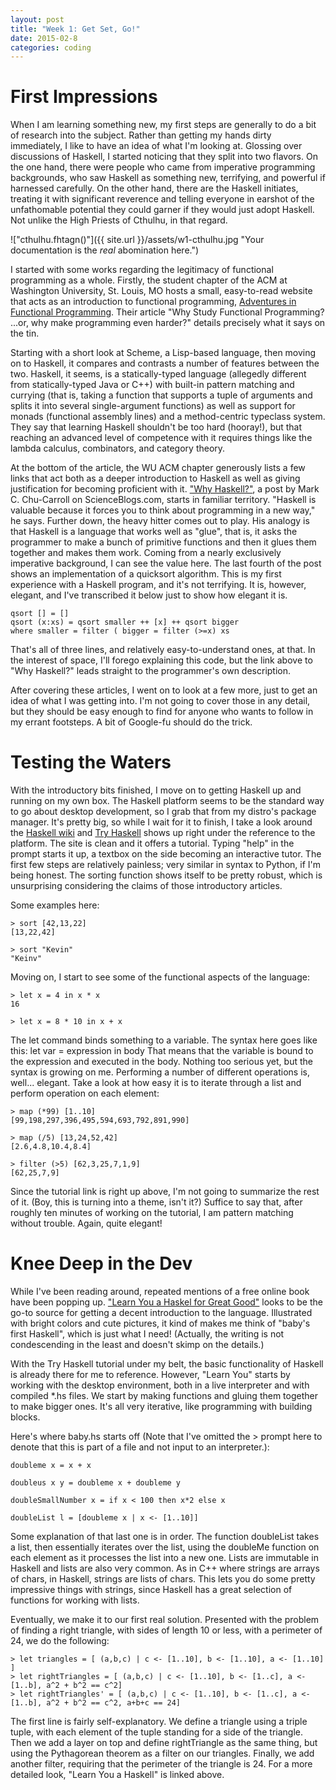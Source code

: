```yaml
---
layout: post
title: "Week 1: Get Set, Go!"
date: 2015-02-8
categories: coding
---
```


First Impressions
=================

When I am learning something new, my first steps are generally to do a bit of research into the subject. Rather than getting my hands dirty immediately, I like to have an idea of what I'm looking at. Glossing over discussions of Haskell, I started noticing that they split into two flavors. On the one hand, there were people who came from imperative programming backgrounds, who saw Haskell as something new, terrifying, and powerful if harnessed carefully. On the other hand, there are the Haskell initiates, treating it with significant reverence and telling everyone in earshot of the unfathomable potential they could garner if they would just adopt Haskell. Not unlike the High Priests of Cthulhu, in that regard.

!["cthulhu.fhtagn()"]({{ site.url }}/assets/w1-cthulhu.jpg "Your documentation is the *real* abomination here.")

I started with some works regarding the legitimacy of functional programming as a whole. Firstly, the student chapter of the ACM at Washington University, St. Louis, MO hosts a small, easy-to-read website that acts as an introduction to functional programming, [Adventures in Functional Programming](https://acm.wustl.edu/functional/index.php). Their article "Why Study Functional Programming? ...or, why make programming even harder?" details precisely what it says on the tin.

Starting with a short look at Scheme, a Lisp-based language, then moving on to Haskell, it compares and contrasts a number of features between the two. Haskell, it seems, is a statically-typed language (allegedly different from statically-typed Java or C++) with built-in pattern matching and currying (that is, taking a function that supports a tuple of arguments and splits it into several single-argument functions) as well as support for monads (functional assembly lines) and a method-centric typeclass system. They say that learning Haskell shouldn't be too hard (hooray!), but that reaching an advanced level of competence with it requires things like the lambda calculus, combinators, and category theory.

At the bottom of the article, the WU ACM chapter generously lists a few links that act both as a deeper introduction to Haskell as well as giving justification for becoming proficient with it. ["Why Haskell?"](http://scienceblogs.com/goodmath/2006/11/26/why-haskell/), a post by Mark C. Chu-Carroll on ScienceBlogs.com, starts in familiar territory. "Haskell is valuable because it forces you to think about programming in a new way," he says. Further down, the heavy hitter comes out to play. His analogy is that Haskell is a language that works well as "glue", that is, it asks the programmer to make a bunch of primitive functions and then it glues them together and makes them work. Coming from a nearly exclusively imperative background, I can see the value here. The last fourth of the post shows an implementation of a quicksort algorithm. This is my first experience with a Haskell program, and it's not terrifying. It is, however, elegant, and I've transcribed it below just to show how elegant it is.

    qsort [] = []
    qsort (x:xs) = qsort smaller ++ [x] ++ qsort bigger
    where smaller = filter ( bigger = filter (>=x) xs

That's all of three lines, and relatively easy-to-understand ones, at that. In the interest of space, I'll forego explaining this code, but the link above to "Why Haskell?" leads straight to the programmer's own description.

After covering these articles, I went on to look at a few more, just to get an idea of what I was getting into. I'm not going to cover those in any detail, but they should be easy enough to find for anyone who wants to follow in my errant footsteps. A bit of Google-fu should do the trick.

Testing the Waters
==================

With the introductory bits finished, I move on to getting Haskell up and running on my own box. The Haskell platform seems to be the standard way to go about desktop development, so I grab that from my distro's package manager. It's pretty big, so while I wait for it to finish, I take a look around the [Haskell wiki](https://wiki.haskell.org/Haskell_in_5_steps) and [Try Haskell](http://tryhaskell.org/) shows up right under the reference to the platform. The site is clean and it offers a tutorial. Typing "help" in the prompt starts it up, a textbox on the side becoming an interactive tutor. The first few steps are relatively painless; very similar in syntax to Python, if I'm being honest. The sorting function shows itself to be pretty robust, which is unsurprising considering the claims of those introductory articles.

Some examples here:

    > sort [42,13,22]
    [13,22,42]
    
    > sort "Kevin"
    "Keinv"

Moving on, I start to see some of the functional aspects of the language:

    > let x = 4 in x * x
    16
    
    > let x = 8 * 10 in x + x

The let command binds something to a variable. The syntax here goes like this: let var = expression in body
That means that the variable is bound to the expression and executed in the body. Nothing too serious yet, but the syntax is growing on me. Performing a number of different operations is, well... elegant. Take a look at how easy it is to iterate through a list and perform operation on each element:

    > map (*99) [1..10]
    [99,198,297,396,495,594,693,792,891,990]
    
    > map (/5) [13,24,52,42]
    [2.6,4.8,10.4,8.4]
    
    > filter (>5) [62,3,25,7,1,9]
    [62,25,7,9]

Since the tutorial link is right up above, I'm not going to summarize the rest of it. (Boy, this is turning into a theme, isn't it?) Suffice to say that, after roughly ten minutes of working on the tutorial, I am pattern matching without trouble. Again, quite elegant!

Knee Deep in the Dev
====================

While I've been reading around, repeated mentions of a free online book have been popping up. ["Learn You a Haskel for Great Good"](http://learnyouahaskell.com/) looks to be the go-to source for getting a decent introduction to the language. Illustrated with bright colors and cute pictures, it kind of makes me think of "baby's first Haskell", which is just what I need! (Actually, the writing is not condescending in the least and doesn't skimp on the details.)

With the Try Haskell tutorial under my belt, the basic functionality of Haskell is already there for me to reference. However, "Learn You" starts by working with the desktop environment, both in a live interpreter and with compiled *.hs files. We start by making functions and gluing them together to make bigger ones. It's all very iterative, like programming with building blocks.

Here's where baby.hs starts off (Note that I've omitted the > prompt here to denote that this is part of a file and not input to an interpreter.):

    doubleme x = x + x
    
    doubleus x y = doubleme x + doubleme y
    
    doubleSmallNumber x = if x < 100 then x*2 else x
    
    doubleList l = [doubleme x | x <- [1..10]]
<p></p>
Some explanation of that last one is in order. The function doubleList takes a list, then essentially iterates over the list, using the doubleMe function on each element as it processes the list into a new one. Lists are immutable in Haskell and lists are also very common. As in C++ where strings are arrays of chars, in Haskell, strings are lists of chars. This lets you do some pretty impressive things with strings, since Haskell has a great selection of functions for working with lists.

Eventually, we make it to our first real solution. Presented with the problem of finding a right triangle, with sides of length 10 or less, with a perimeter of 24, we do the following:

    > let triangles = [ (a,b,c) | c <- [1..10], b <- [1..10], a <- [1..10] ]
    > let rightTriangles = [ (a,b,c) | c <- [1..10], b <- [1..c], a <- [1..b], a^2 + b^2 == c^2]
    > let rightTriangles' = [ (a,b,c) | c <- [1..10], b <- [1..c], a <- [1..b], a^2 + b^2 == c^2, a+b+c == 24]
<p></p>
The first line is fairly self-explanatory. We define a triangle using a triple tuple, with each element of the tuple standing for a side of the triangle. Then we add a layer on top and define rightTriangle as the same thing, but using the Pythagorean theorem as a filter on our triangles. Finally, we add another filter, requiring that the perimeter of the triangle is 24. For a more detailed look, "Learn You a Haskell" is linked above.


